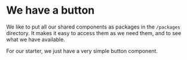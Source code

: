 # We have a button

We like to put all our shared components as packages in the `/packages` directory. It makes it easy to access them as we need them, and to see what we have available.

For our starter, we just have a very simple button component.
